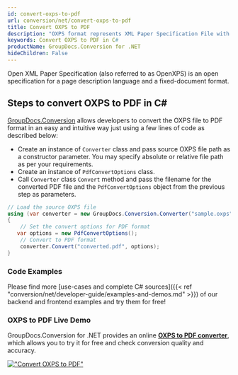 ```yaml
---
id: convert-oxps-to-pdf
url: conversion/net/convert-oxps-to-pdf
title: Convert OXPS to PDF
description: "OXPS format represents XML Paper Specification File with .oxps extension. Learn how to convert OXPS to PDF file programmatically in C# language using GroupDocs.Conversion for .NET library."
keywords: Convert OXPS to PDF in C#
productName: GroupDocs.Conversion for .NET
hideChildren: False
---
```


Open XML Paper Specification (also referred to as OpenXPS) is an open specification for a page description language and a fixed-document format.

## Steps to convert OXPS to PDF in C#

[GroupDocs.Conversion](https://products.groupdocs.com/conversion/net) allows developers to convert the OXPS file to PDF format in an easy and intuitive way just using a few lines of code as described below:

* Create an instance of `Converter` class and pass source OXPS file path as a constructor parameter. You may specify absolute or relative file path as per your requirements. 
* Create an instance of `PdfConvertOptions` class.
* Call `Converter` class `Convert` method and pass the filename for the converted PDF file and the `PdfConvertOptions` object from the previous step as parameters.

```csharp
// Load the source OXPS file
using (var converter = new GroupDocs.Conversion.Converter("sample.oxps"))
{
    // Set the convert options for PDF format
   var options = new PdfConvertOptions();
    // Convert to PDF format
    converter.Convert("converted.pdf", options);
}
```

### Code Examples

Please find more [use-cases and complete C# sources]({{< ref "conversion/net/developer-guide/examples-and-demos.md" >}}) of our backend and frontend examples and try them for free!

### OXPS to PDF Live Demo

GroupDocs.Conversion for .NET provides an online [**OXPS to PDF converter**](https://products.groupdocs.app/conversion/oxps-to-pdf), which allows you to try it for free and check conversion quality and accuracy.

[!["Convert OXPS to PDF"](conversion/net/images/convert-to-pdf/convert-oxps-to-pdf.png)](https://products.groupdocs.app/conversion/oxps-to-pdf)